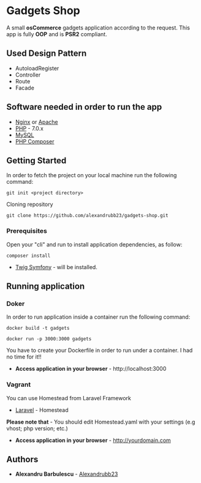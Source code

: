 
# Gadgets Shop

A small **osCommerce** gadgets application according to the request. This app is fully **OOP** and is **PSR2** compliant.

## Used Design Pattern

* AutoloadRegister
* Controller
* Route
* Facade

## Software needed in order to run the app

* [Nginx](https://www.nginx.com/) or [Apache](https://httpd.apache.org/)
* [PHP](http://php.net/docs.php) - 7.0.x
* [MySQL](https://www.mysql.com/)
* [PHP Composer](https://getcomposer.org/)

## Getting Started

In order to fetch the project on your local machine run the following command:

```
git init <project directory>
```

Cloning repository

```
git clone https://github.com/alexandrubb23/gadgets-shop.git
```

### Prerequisites

Open your "cli" and run to install application dependencies, as follow:

```
composer install
```

* [Twig Symfony](https://twig.symfony.com/) - will be installed.

## Running application

### Doker

In order to run application inside a container run the following command:

```
docker build -t gadgets
```

```
docker run -p 3000:3000 gadgets
```
You have to create your Dockerfile in order to run under a container. I had no time for it!!

* **Access application in your browser** - http://localhost:3000


### Vagrant

You can use Homestead from Laravel Framework

* [Laravel](https://laravel.com/docs/5.6/homestead) - Homestead

**Please note that** - You should edit Homestead.yaml with your settings (e.g vhost; php version; etc.)

* **Access application in your browser** - http://yourdomain.com

## Authors

* **Alexandru Barbulescu** - [Alexandrubb23](https://github.com/alexandrubb23)



